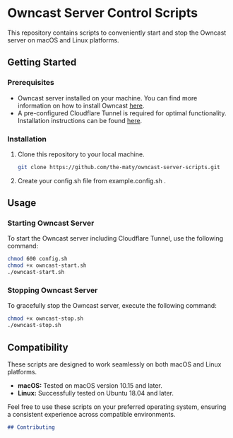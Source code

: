 # Owncast Server Control Scripts

This repository contains scripts to conveniently start and stop the Owncast server on macOS and Linux platforms.

## Getting Started

### Prerequisites

- Owncast server installed on your machine. You can find more information on how to install Owncast [here](https://owncast.online/docs/).
- A pre-configured Cloudflare Tunnel is required for optimal functionality. Installation instructions can be found [here](https://www.linkedin.com/pulse/cloudflare-tunnel-setup-docker-christian-rune).

### Installation

1. Clone this repository to your local machine.

   ```bash
   git clone https://github.com/the-maty/owncast-server-scripts.git
   ```

2. Create your config.sh file from example.config.sh .

## Usage

### Starting Owncast Server

To start the Owncast server including Cloudflare Tunnel, use the following command:

```bash
chmod 600 config.sh
chmod +x owncast-start.sh
./owncast-start.sh
```
### Stopping Owncast Server

To gracefully stop the Owncast server, execute the following command:

```bash
chmod +x owncast-stop.sh
./owncast-stop.sh
```

## Compatibility

These scripts are designed to work seamlessly on both macOS and Linux platforms.

- **macOS:** Tested on macOS version 10.15 and later.
- **Linux:** Successfully tested on Ubuntu 18.04 and later.

Feel free to use these scripts on your preferred operating system, ensuring a consistent experience across compatible environments.

```markdown
## Contributing
